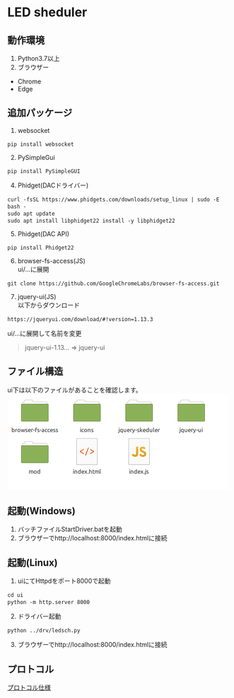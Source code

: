 # LED sheduler

## 動作環境
1. Python3.7以上
2. ブラウザー
  - Chrome
  - Edge

## 追加パッケージ

1. websocket
~~~
pip install websocket
~~~

2. PySimpleGui
~~~
pip install PySimpleGUI
~~~


4. Phidget(DACドライバー)
~~~
curl -fsSL https://www.phidgets.com/downloads/setup_linux | sudo -E bash -
sudo apt update
sudo apt install libphidget22 install -y libphidget22
~~~

5. Phidget(DAC API)
~~~
pip install Phidget22
~~~

6. browser-fs-access(JS)  
ui/...に展開
~~~
git clone https://github.com/GoogleChromeLabs/browser-fs-access.git
~~~

7. jquery-ui(JS)  
以下からダウンロード
~~~
https://jqueryui.com/download/#!version=1.13.3
~~~
ui/...に展開して名前を変更

> jquery-ui-1.13… ⇒ jquery-ui



## ファイル構造
ui下は以下のファイルがあることを確認します。  
<img src="img/fig1.png" />

## 起動(Windows)
1. バッチファイルStartDriver.batを起動
2. ブラウザーでhttp://localhost:8000/index.htmlに接続

## 起動(Linux)
1. uiにてHttpdをポート8000で起動
~~~
cd ui
python -m http.server 8000
~~~
2. ドライバー起動
~~~
python ../drv/ledsch.py
~~~
3. ブラウザーでhttp://localhost:8000/index.htmlに接続


## プロトコル  
[プロトコル仕様](PROTOCOL.md)
